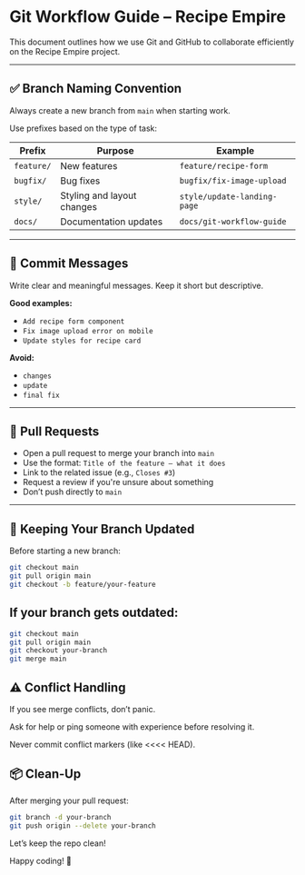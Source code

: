 # Git Workflow Guide – Recipe Empire

This document outlines how we use Git and GitHub to collaborate efficiently on the Recipe Empire project.

---

## ✅ Branch Naming Convention

Always create a new branch from `main` when starting work.

Use prefixes based on the type of task:

| Prefix      | Purpose                      | Example                        |
|-------------|------------------------------|--------------------------------|
| `feature/`  | New features                 | `feature/recipe-form`          |
| `bugfix/`   | Bug fixes                    | `bugfix/fix-image-upload`      |
| `style/`    | Styling and layout changes   | `style/update-landing-page`    |
| `docs/`     | Documentation updates        | `docs/git-workflow-guide`      |

---

## 💬 Commit Messages

Write clear and meaningful messages. Keep it short but descriptive.

**Good examples:**
- `Add recipe form component`
- `Fix image upload error on mobile`
- `Update styles for recipe card`

**Avoid:**
- `changes`
- `update`
- `final fix`

---

## 🔀 Pull Requests

- Open a pull request to merge your branch into `main`
- Use the format: `Title of the feature – what it does`
- Link to the related issue (e.g., `Closes #3`)
- Request a review if you're unsure about something
- Don’t push directly to `main`

---

## 🔁 Keeping Your Branch Updated

Before starting a new branch:

```bash
git checkout main
git pull origin main
git checkout -b feature/your-feature
```


## If your branch gets outdated:

```bash
git checkout main
git pull origin main
git checkout your-branch
git merge main
```

## ⚠️ Conflict Handling
If you see merge conflicts, don’t panic.

Ask for help or ping someone with experience before resolving it.

Never commit conflict markers (like <<<< HEAD).


## 📦 Clean-Up
After merging your pull request:

```bash
git branch -d your-branch
git push origin --delete your-branch
```
Let’s keep the repo clean!

Happy coding! 💚
